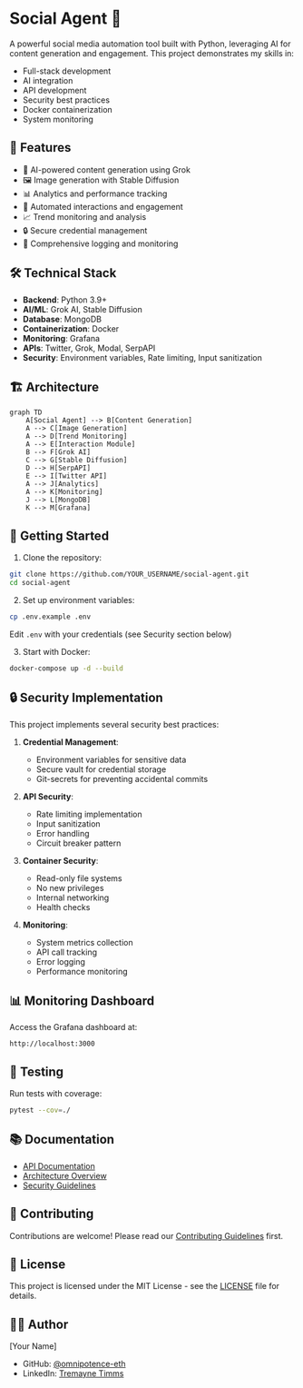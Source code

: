 # Social Agent 🤖

A powerful social media automation tool built with Python, leveraging AI for content generation and engagement. This project demonstrates my skills in:
- Full-stack development
- AI integration
- API development
- Security best practices
- Docker containerization
- System monitoring

## 🚀 Features

- 🤖 AI-powered content generation using Grok
- 🖼️ Image generation with Stable Diffusion
- 📊 Analytics and performance tracking
- 🔄 Automated interactions and engagement
- 📈 Trend monitoring and analysis
- 🔒 Secure credential management
- 📝 Comprehensive logging and monitoring

## 🛠️ Technical Stack

- **Backend**: Python 3.9+
- **AI/ML**: Grok AI, Stable Diffusion
- **Database**: MongoDB
- **Containerization**: Docker
- **Monitoring**: Grafana
- **APIs**: Twitter, Grok, Modal, SerpAPI
- **Security**: Environment variables, Rate limiting, Input sanitization

## 🏗️ Architecture

```mermaid
graph TD
    A[Social Agent] --> B[Content Generation]
    A --> C[Image Generation]
    A --> D[Trend Monitoring]
    A --> E[Interaction Module]
    B --> F[Grok AI]
    C --> G[Stable Diffusion]
    D --> H[SerpAPI]
    E --> I[Twitter API]
    A --> J[Analytics]
    A --> K[Monitoring]
    J --> L[MongoDB]
    K --> M[Grafana]
```

## 🚀 Getting Started

1. Clone the repository:
```bash
git clone https://github.com/YOUR_USERNAME/social-agent.git
cd social-agent
```

2. Set up environment variables:
```bash
cp .env.example .env
```
Edit `.env` with your credentials (see Security section below)

3. Start with Docker:
```bash
docker-compose up -d --build
```

## 🔒 Security Implementation

This project implements several security best practices:

1. **Credential Management**:
   - Environment variables for sensitive data
   - Secure vault for credential storage
   - Git-secrets for preventing accidental commits

2. **API Security**:
   - Rate limiting implementation
   - Input sanitization
   - Error handling
   - Circuit breaker pattern

3. **Container Security**:
   - Read-only file systems
   - No new privileges
   - Internal networking
   - Health checks

4. **Monitoring**:
   - System metrics collection
   - API call tracking
   - Error logging
   - Performance monitoring

## 📊 Monitoring Dashboard

Access the Grafana dashboard at:
```
http://localhost:3000
```

## 🧪 Testing

Run tests with coverage:
```bash
pytest --cov=./
```

## 📚 Documentation

- [API Documentation](docs/api.md)
- [Architecture Overview](docs/architecture.md)
- [Security Guidelines](docs/security.md)

## 🤝 Contributing

Contributions are welcome! Please read our [Contributing Guidelines](CONTRIBUTING.md) first.

## 📄 License

This project is licensed under the MIT License - see the [LICENSE](LICENSE) file for details.

## 👨‍💻 Author

[Your Name]
- GitHub: [@omnipotence-eth](https://github.com/omnipotence-eth)
- LinkedIn: [Tremayne Timms](https://www.linkedin.com/in/tremayne-t-/)
